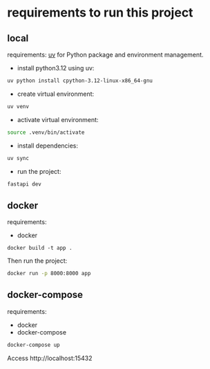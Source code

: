 # requirements to run this project

## local

requirements:
[uv](https://docs.astral.sh/uv/) for Python package and environment management.


- install python3.12 using uv:
```bash
uv python install cpython-3.12-linux-x86_64-gnu
```

- create virtual environment:
```bash
uv venv
```

- activate virtual environment:
```bash
source .venv/bin/activate
```

- install dependencies:
```bash
uv sync
```

- run the project:
```bash
fastapi dev
```

## docker
requirements:
- docker

```
docker build -t app .
```

Then run the project:
```bash
docker run -p 8000:8000 app
```

## docker-compose
requirements:
- docker
- docker-compose

```bash
docker-compose up
```
Access
http://localhost:15432